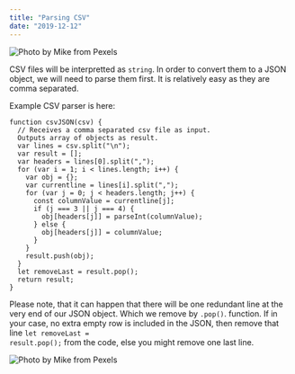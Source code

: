 ```yaml
---
title: "Parsing CSV"
date: "2019-12-12"
---
```


![](https://i.imgur.com/crZSR9A.jpg "Photo by Mike from Pexels")

CSV files will be interpretted as <code>string</code>. In order to convert them to a JSON object, we will need to parse them first. It is relatively easy as they are comma separated. 

Example CSV parser is here:
```
function csvJSON(csv) {
  // Receives a comma separated csv file as input. 
  Outputs array of objects as result.
  var lines = csv.split("\n");
  var result = [];
  var headers = lines[0].split(",");
  for (var i = 1; i < lines.length; i++) {
    var obj = {};
    var currentline = lines[i].split(",");
    for (var j = 0; j < headers.length; j++) {
      const columnValue = currentline[j];
      if (j === 3 || j === 4) {
        obj[headers[j]] = parseInt(columnValue);
      } else {
        obj[headers[j]] = columnValue;
      }
    }
    result.push(obj);
  }
  let removeLast = result.pop();
  return result;
}
```

Please note, that it can happen that there will be one redundant line at the very end of our JSON object. Which we remove by <code>.pop()</code>. function. If in your case, no extra empty row is included in the JSON, then remove that line <code>let removeLast = result.pop();</code> from the code, else you might remove one last line.

![](https://i.imgur.com/YY6Senp.jpg "Photo by Mike from Pexels")